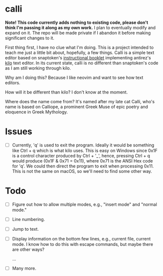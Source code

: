 # calli

**Note! This code currently adds nothing to existing code, please don't think
I'm  passing it along as my own work.** I plan to eventually modify and expand
on it. The repo will be made private if I abandon it before making significant
changes to it.


First thing first, I have no clue what I'm doing. This is a project intended to
teach me just a little bit about, hopefully, a few things. Calli is a simple
text editor based on snaptoken's [instructional
booklet](https://viewsourcecode.org/snaptoken/kilo/index.html) implementing
antirez's [kilo](https://antirez.com/news/108) text editor. In its current
state, calli is no different than snaptoken's code as I am still working
through kilo.

Why am I doing this? Because I like neovim and want to see how text editors.

How will it be different than kilo? I don't know at the moment.

Where does the name come from? It's named after my late cat Calli, who's name
is based on Calliope, a prominent Greek Muse of epic poetry and eloquence in
Greek Mythology.


# Issues 

- [ ] Currently, 'q' is used to exit the program. Ideally it would be something
like Ctrl + q which is what kilo uses. This is easy on Windows since 0x1F is a
control character produced by Ctrl + '_', hence, pressing Ctrl + q would
produce (0x1F & 0x71 = 0x11), where 0x71 is the ANSI Hex code for 'q'. We could
then direct the program to exit when processing 0x11. This is not the same on
macOS, so we'll need to find some other way.

# Todo

- [ ] Figure out how to allow multiple modes, e.g., "insert mode" and "normal
  mode."
- [ ] Line numbering.
- [ ] Jump to text.
- [ ] Display information on the bottom few lines, e.g., current file, current
  mode. I know how to do this with escape commands, but maybe there are other
  ways? 

  ...

- [ ] Many more.


